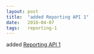 ```yaml
---
layout: post
title:  "added Reporting API 1"
date:   2016-04-07
tags:   reporting-1
---
```


added [Reporting API 1](/spec/reporting-1)

